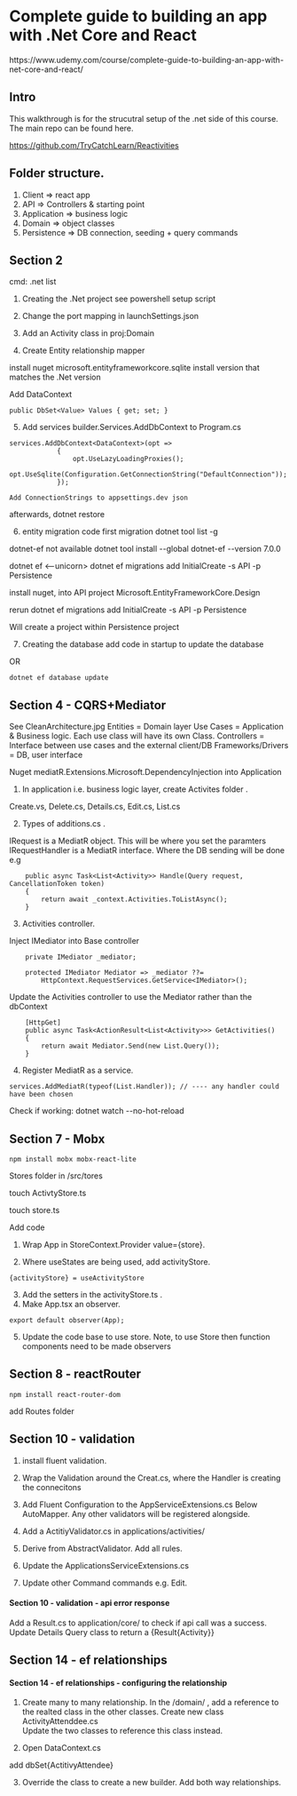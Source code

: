 <h1>Complete guide to building an app with .Net Core and React</h1>
https://www.udemy.com/course/complete-guide-to-building-an-app-with-net-core-and-react/

<h2>Intro</h2>
This walkthrough is for the strucutral setup of the .net side of this course. The main repo can be found here.

https://github.com/TryCatchLearn/Reactivities

<h2>Folder structure.</h2>

1. Client => react app
2. API => Controllers & starting point
3. Application => business logic
4. Domain => object classes
5. Persistence => DB connection, seeding + query commands

<h2>Section 2</h2>
cmd: .net list

1. Creating the .Net project
see powershell setup script

2. Change the port mapping in launchSettings.json

3. Add an Activity class in proj:Domain

4. Create Entity relationship mapper

install nuget
microsoft.entityframeworkcore.sqlite
    install version that matches the .Net version

Add DataContext
```
public DbSet<Value> Values { get; set; }
```

5. Add services
builder.Services.AddDbContext to Program.cs

```
services.AddDbContext<DataContext>(opt =>
            {
                opt.UseLazyLoadingProxies();
                opt.UseSqlite(Configuration.GetConnectionString("DefaultConnection"));
            });
```

```
Add ConnectionStrings to appsettings.dev json
```
afterwards, 
dotnet restore

6. entity migration code first migration
dotnet tool list -g

dotnet-ef not available
dotnet tool install --global dotnet-ef --version 7.0.0

dotnet ef    <--unicorn>
dotnet ef migrations add InitialCreate -s API -p Persistence

install nuget, into API project
Microsoft.EntityFrameworkCore.Design

rerun
dotnet ef migrations add InitialCreate -s API -p Persistence

Will create a project within Persistence project

7. Creating the database
add code in startup to update the database



OR
```
dotnet ef database update
```

<h2>Section 4 - CQRS+Mediator</h2>
See CleanArchitecture.jpg
Entities = Domain layer
Use Cases = Application & Business logic. Each use class will have its own Class.
Controllers = Interface between use cases and the external client/DB
Frameworks/Drivers = DB, user interface

Nuget
mediatR.Extensions.Microsoft.DependencyInjection into Application

1. In application i.e. business logic layer, create Activites folder .

Create.vs, Delete.cs, Details.cs, Edit.cs, List.cs

2. Types of additions.cs .

IRequest is a MediatR object. This will be where you set the paramters
IRequestHandler is a MediatR interface. Where the DB sending will be done e.g
```
    public async Task<List<Activity>> Handle(Query request, CancellationToken token)
    {
        return await _context.Activities.ToListAsync();
    }
```

3. Activities controller.

Inject IMediator into Base controller
```
    private IMediator _mediator;

    protected IMediator Mediator => _mediator ??= 
        HttpContext.RequestServices.GetService<IMediator>();
```
 
 Update the Activities controller to use the Mediator rather than the dbContext
```
    [HttpGet]
    public async Task<ActionResult<List<Activity>>> GetActivities()
    {
        return await Mediator.Send(new List.Query());
    }
```

4. Register MediatR as a service.
```
services.AddMediatR(typeof(List.Handler)); // ---- any handler could have been chosen
```
Check if working: dotnet watch --no-hot-reload


<h2>Section 7 - Mobx</h2>

```
npm install mobx mobx-react-lite
```

Stores folder in /src/tores

touch ActivtyStore.ts

touch store.ts

Add code

1. Wrap App in StoreContext.Provider value={store}.

2. Where useStates are being used, add activityStore. 
```
{activityStore} = useActivityStore
```
3. Add the setters in the activityStore.ts  .
4. Make App.tsx an observer.
```
export default observer(App);
```

5. Update the code base to use store. Note, to use Store then function components need to be made observers

<h2>Section 8 - reactRouter</h2>

```
npm install react-router-dom  
```
add Routes folder



<h2>Section 10 - validation</h2>

1. install fluent validation.

2. Wrap the Validation around the Creat.cs, where the Handler is creating the connecitons


3. Add Fluent Configuration to the AppServiceExtensions.cs
Below AutoMapper. Any other validators will be registered alongside.

4. Add a ActitiyValidator.cs in applications/activities/

5. Derive from AbstractValidator<Activity>. Add all rules.

6. Update the ApplicationsServiceExtensions.cs 

7. Update other Command commands e.g. Edit.


<h4>Section 10 - validation - api error response</h4>

Add a Result.cs to application/core/ to check if api call was a success.
Update Details Query class to return a {Result{Activity}}



<h2>Section 14 - ef relationships</h2>

<h4>Section 14 - ef relationships - configuring the relationship</h4>

1. Create many to many relationship. In the /domain/ , add a reference to the realted class in the other classes.
Create new class ActivityAttenddee.cs  
Update the two classes to reference this class instead.

2. Open DataContext.cs

add dbSet{ActitivyAttendee}

3. Override the class to create a new builder. Add both way relationships.


